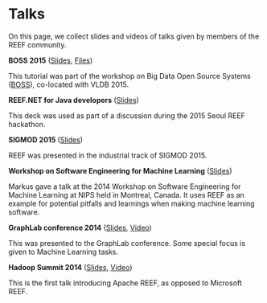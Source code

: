 <!--
Licensed to the Apache Software Foundation (ASF) under one
or more contributor license agreements.  See the NOTICE file
distributed with this work for additional information
regarding copyright ownership.  The ASF licenses this file
to you under the Apache License, Version 2.0 (the
"License"); you may not use this file except in compliance
with the License.  You may obtain a copy of the License at

http://www.apache.org/licenses/LICENSE-2.0

Unless required by applicable law or agreed to in writing,
software distributed under the License is distributed on an
"AS IS" BASIS, WITHOUT WARRANTIES OR CONDITIONS OF ANY
KIND, either express or implied.  See the License for the
specific language governing permissions and limitations
under the License.
-->

# Talks
On this page, we collect slides and videos of talks given by members of the REEF community.

**BOSS 2015** 
([Slides](https://cwiki.apache.org/confluence/download/attachments/61318556/ApacheREEF-BOSS2015-Final-Pub.pptx?api=v2),
[Files](https://cwiki.apache.org/confluence/display/REEF/BOSS+Tutorial))

This tutorial was part of the workshop on Big Data Open Source Systems 
([BOSS](http://boss.dima.tu-berlin.de/)), co-located with VLDB 2015.

**REEF.NET for Java developers** 
([Slides](https://1drv.ms/p/s!AtrDv3JncgFYjcZylzGyL3xC2xau-A))

This deck was used as part of a discussion during the 2015 Seoul REEF hackathon.
  
**SIGMOD 2015** 
([Slides](https://1drv.ms/p/s!AtrDv3JncgFYjcZu5-jt_TA-Hyl6GQ))

REEF was presented in the industrial track of SIGMOD 2015. 

**Workshop on Software Engineering for Machine Learning** 
([Slides](https://1drv.ms/p/s!AtrDv3JncgFYiopVV147oFZgGrbROQ))
  
Markus gave a talk at the 2014 Workshop on Software Engineering for Machine Learning at NIPS held in Montreal,
Canada. It uses REEF as an example for potential pitfalls and learnings when making machine learning software.

**GraphLab conference 2014** 
([Slides](https://1drv.ms/p/s!AtrDv3JncgFYiatT9SWCRoqpGCQvVg), 
[Video](http://www.youtube.com/watch?v=xPhsYioU80I))

This was presented to the GraphLab conference. Some special focus is given to Machine Learning tasks.

**Hadoop Summit 2014** 
([Slides](https://1drv.ms/p/s!AtrDv3JncgFYiM5pjfT3Ifx_uQeO2g), 
[Video](http://www.youtube.com/watch?v=5dWgF_9dnRE))

This is the first talk introducing Apache REEF, as opposed to Microsoft REEF.